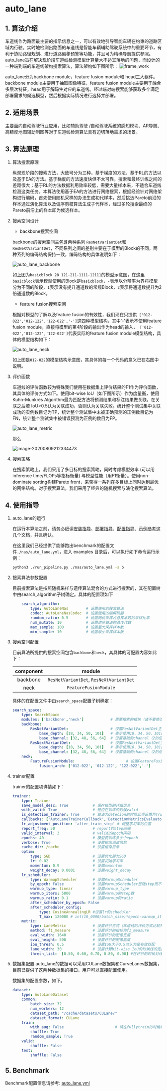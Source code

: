 # auto_lane

## 1. 算法介绍

车道线作为路面最主要的指示信息之一，可以有效地引导智能车辆在约束的道路区域内行驶。实时地检测出路面的车道线是智能车辆辅助驾驶系统中的重要环节，有利于协助路径规划、进行道路偏移预警等功能，并且可为精确导航提供参照。auto_lane旨在解决现阶段车道线检测模型计算量大不适宜落地的问题，而设计的一种端到端的车道线架构搜索算法，算法架构如下图所示：
![frame_work](./images/auto_lane_frame_work.png)

auto_lane分为backbone module，feature fusion module和 head三大组件。backbone module主要用于抽取图像特征，feature fusion module主要用于融合多层次特征，head用于解码生对应的车道线。经过端对端搜索能够获取多个满足部署需求的候选模型，然后根据实际情况进行选择并部署。

## 2. 适用场景

主要面向自动驾驶行业应用，比如辅助驾驶 /自动驾驶系统的感知模块、AR导航、高精度地图辅助制图等对于车道线检测算法具有迫切落地需求的场景。

## 3. 算法原理

1. 算法搜索原理

   纵观现阶段的搜索方法，大致可分为三种，基于梯度的方法、基于RL的方法以及基于EA的方法。基于梯度的方法速度快但不太可靠，搜索和最终训练之间的差距很大；基于RL的方法数据利用效率较低，需要大量样本来，不适合车道线检测这类任务。本算法使用基于EA的方法进行网络搜索，根据经验针对网络架构进行编码，首先使用随机采样的办法生成初代样本，然后挑选Pareto前沿的样本通过演化算法以及偏序剪枝算法生成子代样本，经过多轮搜索最终的Pareto前沿上的样本即为候选样本。

2. 搜索空间设计

   - backbone搜索空间

    backbone的搜索空间主包含两种系列  `ResNetVariantDet`和 `ResNeXtVariantDet`，不同系列之间的差别主要在于模型的Block的不同，两种系列的编码结构保持一致，编码结构的具体说明如下：

    ![auto_lane_backbone](./images/auto_lane_backbone.png)

    如上图为`basicblock 28 121-211-1111-12111`的模型示意图，在这里`basicblock`表示模型使用的Block是`basicblock`，`-`表示以分辨率为界将模型分为不同的阶段，`1`表示没有提升通道数的常规Block，`2`表示将通道数提升为2倍通道数的Block。  

   - feature fusion搜索空间

    根据对模型的了解以及feature fusion的有效性，我们现在只提供` ['012-022','012-122','122-022','-']`这四种模型结构，其中'-'表示不使用feature fusion module，直接将模型的第4阶段的输出作为head的输入，` ['012-022','012-122','122-022']`代表实际的feature fusion module模型结构，具体的模型结构如下：

    ![auto_lane_neck](./images/auto_lane_neck.png)

    如上图是`012-022`的模型结构示意图，其具体的每一个代码的意义已在右图中说明。

3. 评价函数

   车道线的评价函数较为特殊我们使用在数据集上评价结果的F1作为评价函数，其具体的评价方式如下。使用bit-wise IoU（如下图所示）作为度量衡，使用Kuhn-Munkres Algorithm最为匹配方法将预测结果和标注结果做关联，在关联之后若 IoU>0.5认为关联成功，否则认为关联失败。统计整个测试集中关联成功的实例数目记为TP，统计整个测试集中未被正确预测的正例数目记为FN，统计整个测试集中被错误预测为正例的数目为FP。

    ![auto_lane_metric](./images/auto_lane_metric.png)

   那么

    ![image-20200809212334473](./images/auto_lane_eq1.png)

4. 搜索策略

   在搜索策略上，我们采用了多目标的搜索策略，同时考虑模型效率 (可以用inference time/FLOPs等指标衡量)  与模型性能（用F1衡量）。使用non-dominate sorting构建Pareto front，来获得一系列在多目标上同时达到最优的网络结构。对于搜索算法，我们采用了经典的随机搜索与演化搜索算法。

## 4. 使用指导

1. auto_lane的运行

   在运行本算法之前，请务必细读[安装指导](../user/install.md)、[部署指导](../user/deployment.md)、[配置指导](../user/config_reference.md)、[示例参考](../user/examples.md)这几个文档，并且确认。

   在这里我们已经提供了能够跑出benchmark的配置文件`./nas/auto_lane.yml`，进入 examples 目录后，可以执行如下命令运行示例：

    ```bash
    python3 ./run_pipeline.py ./nas/auto_lane.yml -s b
    ```

2. 搜索算法参数配置

   目前搜索算法是按照随机采样与遗传算法混合的方式进行搜索的，其在配置树中由search_algorithm子树确定。具体的配置项如下

   ```yaml
       search_algorithm:
           type: AutoLaneNas        # 设置使用的搜索算法
           codec: AutoLaneNasCodec  # 设置使用的编解码器
           random_ratio: 0.5        # 设置随机采样占总样本数的采样比率
           num_mutate: 10           # 设置遗传算法的遗传代数
           max_sample: 100          # 设置最大采样样本数
           min_sample: 10           # 设置最小采样样本数
   ```

3. 搜索空间配置

     目前算法所提供的搜索空间包含`backbone`和`neck`，其具体的可配置内容如此下：

     | component |                  module                  |
     | :-------: | :--------------------------------------: |
     | backbone  | `ResNetVariantDet`,  `ResNeXtVariantDet` |
     |   neck    |          `FeatureFusionModule`           |

     具体的在配置文件中由`search_space`配置子树确定：

     ```yaml
     search_space:
         type: SearchSpace
         modules: ['backbone','neck']            # 需要搜索的模块（请不要修改此项）
         backbone:
             ResNetVariantDet:                   # 设置ResNetVariantDet主干系列，若不搜索可删除此子树
                 base_depth: [18, 34, 50, 101]   # 表示使用18、34、50、101的基础block
                 base_channel: [32, 48, 56, 64]  # 设置基础的channel（2的倍数都可以）
             ResNextVariantDet:                  # 设置ResNextVariantDet主干系列，若不搜索可删除此子树
                 base_depth: [18, 34, 50, 101]   # 表示使用18、34、50、101的基础block
                 base_channel: [32, 48, 56, 64]  # 设置基础的channel（2的倍数都可以）
         neck:
             FeatureFusionModule:                       # 设置FeatureFusionModule系列
                 fusion_arch: ['012-022', '012-122', '122-022','-']
     ```

4. trainer配置

     trainer的配置项详情如下：

     ```yaml
     trainer:
         type: Trainer
         save_model_desc: True           # 保存模型的详细信息
         with_valid: True                # 是否在训练的时候valid
         is_detection_trainer: True      # 算法为detecion的时候此项设置为True
         callbacks: ['AutoLaneTrainerCallback','DetectionMetricsEvaluator','DetectionProgressLogger']
         lr_adjustment_position: 'after_train_step' # 调整学习率的位置
         report_freq: 50                 # report的step间隔
         valid_interval: 3               # valid的epoch间隔 
         epochs: 40                      # 模型要训练多少个epoch
         verbose: True                   # 设置输出调试信息
         cache_dir: /cache               # 设置缓存目录
         optim:
             type: SGD                   # 设置优化器为SGD
             lr: 0.02                    # 设置初始学习率
             momentum: 0.9               # 设置momentum
             weight_decay: 0.0001        # 设置weight_decay
         lr_scheduler:
             type: WarmupScheduler       # 设置WarmupScheduler
             by_epoch: False             # 设置WarmupScheduler是随step而不是epoch而改变
             warmup_type: linear         # 设置warmup_type
             warmup_iters: 5000          # 设置warmup的step数
             warmup_ratio: 0.1           # 设置warmup的ratio
             after_scheduler_by_epoch: False
             after_scheduler_config:
                 type: CosineAnnealingLR #设置lr的scheduler
                 T_max: 120000 # int(10_0000/batch_size)*epoch-warmup_iters
         metric:
             type: LaneMetric            # 设置评价方式（车道线的评价方式比较特殊，请不要修改子树）
             method: f1_measure          # 设置评价的指标为f1_measure
             eval_width: 1640            # 设置评价的图像宽度
             eval_height: 590            # 设置评价的图像高度
             iou_thresh: 0.5             # 设置IoU大于0.5时认为是有效匹配
             lane_width: 30              # 设置计算bit-wise IoU的时候线的宽度
             thresh_list:  [0.50, 0.60, 0.70, 0.80, 0.90] #在评价的时候对线的预测概率做grid search
     ```

5. 数据集配置
   auto_lane的数据可以采用CULane数据集和CurveLanes数据集，目前已提供了这两种数据集的接口，用户可以直接配置使用。

   数据集的配置参数，如下。

   ```yaml
   dataset:
       type: AutoLaneDataset
       common:
           batch_size: 32
           num_workers: 12
           dataset_path: "/cache/datasets/CULane/"
           dataset_format: CULane
       train:
           with_aug: False                       # 请在fullytrain的时候将此项置为True
           shuffle: True
           random_sample: True
       valid:
           shuffle: False
       test:
           shuffle: False
   ```

## 5. Benchmark

Benchmark配置信息请参考: [auto_lane.yml](https://github.com/huawei-noah/vega/tree/master/benchmark/algs/nas/auto_lane.yml)
